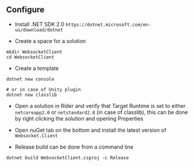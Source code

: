 ## Configure
- Install .NET SDK 2.0 `https://dotnet.microsoft.com/en-us/download/dotnet`

- Create a space for a solution
```
mkdir WebsocketClient
cd WebsocketClient
```

- Create a template
```
dotnet new console

# or in case of Unity plugin
dotnet new classlib
```

- Open a solution in Rider and verify that Target Runtime is set to either `netcoreapp2.0` or `netstandard2.0` (in case of classlib),
this can be done by right clicking the solution and opening Properties

- Open nuGet tab on the bottom and install the latest version of `Websocket.Client`

- Release build can be done from a command line
```
dotnet build WebsocketClient.csproj -c Release
```
